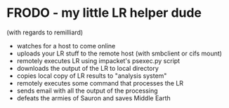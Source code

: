 # FRODO - my little LR helper dude
(with regards to remilliard)

- watches for a host to come online
- uploads your LR stuff to the remote host (with smbclient or cifs mount)
- remotely executes LR using impacket's psexec.py script
- downloads the output of the LR to local directory
- copies local copy of LR results to "analysis system"
- remotely executes some command that processes the LR
- sends email with all the output of the processing
- defeats the armies of Sauron and saves Middle Earth

